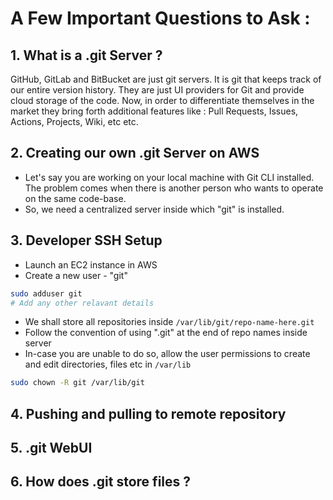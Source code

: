 # A Few Important Questions to Ask :

## 1. What is a .git Server ?
GitHub, GitLab and BitBucket are just git servers. It is git that keeps track
of our entire version history. They are just UI providers for Git and provide 
cloud storage of the code. Now, in order to differentiate themselves in the 
market they bring forth additional features like : Pull Requests, Issues, 
Actions, Projects, Wiki, etc etc.

## 2. Creating our own .git Server on AWS
- Let's say you are working on your local machine with Git CLI installed. 
The problem comes when there is another person who wants to operate on the 
same code-base. 
- So, we need a centralized server inside which "git" is installed.

## 3. Developer SSH Setup
- Launch an EC2 instance in AWS
- Create a new user - "git"

```bash
sudo adduser git
# Add any other relavant details
```

- We shall store all repositories inside `/var/lib/git/repo-name-here.git`
- Follow the convention of using ".git" at the end of repo names inside server
- In-case you are unable to do so, allow the user permissions to create and 
edit directories, files etc in  `/var/lib`

```bash
sudo chown -R git /var/lib/git
```

## 4. Pushing and pulling to remote repository


## 5. .git WebUI


## 6. How does .git store files ?


